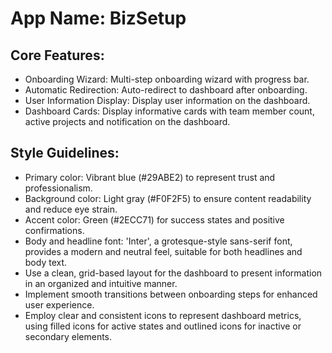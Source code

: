 # **App Name**: BizSetup

## Core Features:

- Onboarding Wizard: Multi-step onboarding wizard with progress bar.
- Automatic Redirection: Auto-redirect to dashboard after onboarding.
- User Information Display: Display user information on the dashboard.
- Dashboard Cards: Display informative cards with team member count, active projects and notification on the dashboard.

## Style Guidelines:

- Primary color: Vibrant blue (#29ABE2) to represent trust and professionalism.
- Background color: Light gray (#F0F2F5) to ensure content readability and reduce eye strain.
- Accent color: Green (#2ECC71) for success states and positive confirmations.
- Body and headline font: 'Inter', a grotesque-style sans-serif font, provides a modern and neutral feel, suitable for both headlines and body text.
- Use a clean, grid-based layout for the dashboard to present information in an organized and intuitive manner.
- Implement smooth transitions between onboarding steps for enhanced user experience.
- Employ clear and consistent icons to represent dashboard metrics, using filled icons for active states and outlined icons for inactive or secondary elements.
